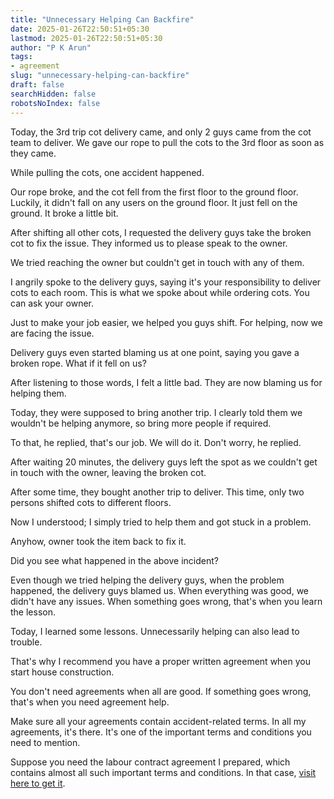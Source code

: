 ```yaml
---
title: "Unnecessary Helping Can Backfire"
date: 2025-01-26T22:50:51+05:30
lastmod: 2025-01-26T22:50:51+05:30
author: "P K Arun"
tags: 
- agreement
slug: "unnecessary-helping-can-backfire"
draft: false 
searchHidden: false
robotsNoIndex: false 
---
```

Today, the 3rd trip cot delivery came, and only 2 guys came from the cot team to deliver. We gave our rope to pull the cots to the 3rd floor as soon as they came.

While pulling the cots, one accident happened.

Our rope broke, and the cot fell from the first floor to the ground floor. Luckily, it didn't fall on any users on the ground floor. It just fell on the ground. It broke a little bit.

After shifting all other cots, I requested the delivery guys take the broken cot to fix the issue. They informed us to please speak to the owner.

We tried reaching the owner but couldn't get in touch with any of them.

I angrily spoke to the delivery guys, saying it's your responsibility to deliver cots to each room. This is what we spoke about while ordering cots. You can ask your owner.

Just to make your job easier, we helped you guys shift. For helping, now we are facing the issue. 

Delivery guys even started blaming us at one point, saying you gave a broken rope. What if it fell on us?

After listening to those words, I felt a little bad. They are now blaming us for helping them.

Today, they were supposed to bring another trip. I clearly told them we wouldn't be helping anymore, so bring more people if required. 

To that, he replied, that's our job. We will do it. Don't worry, he replied. 

After waiting 20 minutes, the delivery guys left the spot as we couldn't get in touch with the owner, leaving the broken cot.

After some time, they bought another trip to deliver. This time, only two persons shifted cots to different floors.

Now I understood; I simply tried to help them and got stuck in a problem. 

Anyhow, owner took the item back to fix it.

Did you see what happened in the above incident?

Even though we tried helping the delivery guys, when the problem happened, the delivery guys blamed us. When everything was good, we didn't have any issues. When something goes wrong, that's when you learn the lesson.

Today, I learned some lessons. Unnecessarily helping can also lead to trouble.

That's why I recommend you have a proper written agreement when you start house construction.

You don't need agreements when all are good. If something goes wrong, that's when you need agreement help.

Make sure all your agreements contain accident-related terms. In all my agreements, it's there. It's one of the important terms and conditions you need to mention.

Suppose you need the labour contract agreement I prepared, which contains almost all such important terms and conditions. In that case, [visit here to get it](/products/#all-access-pass). 